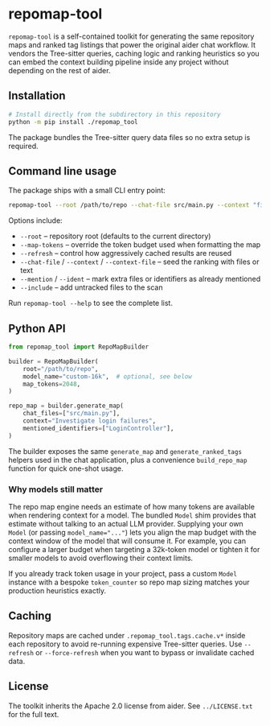 # repomap-tool

`repomap-tool` is a self-contained toolkit for generating the same repository maps and
ranked tag listings that power the original aider chat workflow.  It vendors the
Tree-sitter queries, caching logic and ranking heuristics so you can embed the
context building pipeline inside any project without depending on the rest of aider.

## Installation

```bash
# Install directly from the subdirectory in this repository
python -m pip install ./repomap_tool
```

The package bundles the Tree-sitter query data files so no extra setup is required.

## Command line usage

The package ships with a small CLI entry point:

```bash
repomap-tool --root /path/to/repo --chat-file src/main.py --context "fix login"
```

Options include:

- `--root` – repository root (defaults to the current directory)
- `--map-tokens` – override the token budget used when formatting the map
- `--refresh` – control how aggressively cached results are reused
- `--chat-file` / `--context` / `--context-file` – seed the ranking with files or text
- `--mention` / `--ident` – mark extra files or identifiers as already mentioned
- `--include` – add untracked files to the scan

Run `repomap-tool --help` to see the complete list.

## Python API

```python
from repomap_tool import RepoMapBuilder

builder = RepoMapBuilder(
    root="/path/to/repo",
    model_name="custom-16k",  # optional, see below
    map_tokens=2048,
)

repo_map = builder.generate_map(
    chat_files=["src/main.py"],
    context="Investigate login failures",
    mentioned_identifiers=["LoginController"],
)
```

The builder exposes the same `generate_map` and `generate_ranked_tags` helpers used in the
chat application, plus a convenience `build_repo_map` function for quick one-shot usage.

### Why models still matter

The repo map engine needs an estimate of how many tokens are available when rendering
context for a model.  The bundled `Model` shim provides that estimate without talking to
an actual LLM provider.  Supplying your own `Model` (or passing `model_name="..."`) lets
you align the map budget with the context window of the model that will consume it.  For
example, you can configure a larger budget when targeting a 32k-token model or tighten it
for smaller models to avoid overflowing their context limits.

If you already track token usage in your project, pass a custom `Model` instance with a
bespoke `token_counter` so repo map sizing matches your production heuristics exactly.

## Caching

Repository maps are cached under `.repomap_tool.tags.cache.v*` inside each repository to
avoid re-running expensive Tree-sitter queries.  Use `--refresh` or `--force-refresh`
when you want to bypass or invalidate cached data.

## License

The toolkit inherits the Apache 2.0 license from aider.  See `../LICENSE.txt` for the
full text.
